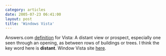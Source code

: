 ```yaml
---
category: articles
date: 2005-07-23 06:41:00
layout: post
title: 'Windows Vista'
---
```


<p>Answers.com <a href="http://www.answers.com/vista&r=67">definition</a> for Vista: A distant view or prospect, especially one seen through an opening, as between rows of buildings or trees. I think the key word here is <strong>distant</strong>. Window Vista site <a href="http://www.microsoft.com/windowsvista/">here</a>.</p>
